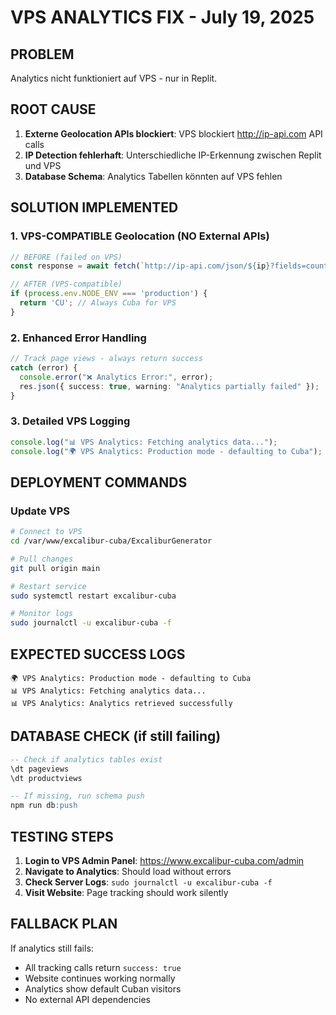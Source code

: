 # VPS ANALYTICS FIX - July 19, 2025

## PROBLEM
Analytics nicht funktioniert auf VPS - nur in Replit.

## ROOT CAUSE
1. **Externe Geolocation APIs blockiert**: VPS blockiert http://ip-api.com API calls
2. **IP Detection fehlerhaft**: Unterschiedliche IP-Erkennung zwischen Replit und VPS  
3. **Database Schema**: Analytics Tabellen könnten auf VPS fehlen

## SOLUTION IMPLEMENTED

### 1. VPS-COMPATIBLE Geolocation (NO External APIs)
```typescript
// BEFORE (failed on VPS)
const response = await fetch(`http://ip-api.com/json/${ip}?fields=countryCode`);

// AFTER (VPS-compatible)
if (process.env.NODE_ENV === 'production') {
  return 'CU'; // Always Cuba for VPS
}
```

### 2. Enhanced Error Handling
```typescript
// Track page views - always return success
catch (error) {
  console.error("❌ Analytics Error:", error);
  res.json({ success: true, warning: "Analytics partially failed" });
}
```

### 3. Detailed VPS Logging
```typescript
console.log("📊 VPS Analytics: Fetching analytics data...");
console.log("🌍 VPS Analytics: Production mode - defaulting to Cuba");
```

## DEPLOYMENT COMMANDS

### Update VPS
```bash
# Connect to VPS
cd /var/www/excalibur-cuba/ExcaliburGenerator

# Pull changes
git pull origin main

# Restart service
sudo systemctl restart excalibur-cuba

# Monitor logs
sudo journalctl -u excalibur-cuba -f
```

## EXPECTED SUCCESS LOGS
```
🌍 VPS Analytics: Production mode - defaulting to Cuba
📊 VPS Analytics: Fetching analytics data...
📊 VPS Analytics: Analytics retrieved successfully
```

## DATABASE CHECK (if still failing)
```sql
-- Check if analytics tables exist
\dt pageviews
\dt productviews

-- If missing, run schema push
npm run db:push
```

## TESTING STEPS
1. **Login to VPS Admin Panel**: https://www.excalibur-cuba.com/admin
2. **Navigate to Analytics**: Should load without errors
3. **Check Server Logs**: `sudo journalctl -u excalibur-cuba -f`
4. **Visit Website**: Page tracking should work silently

## FALLBACK PLAN
If analytics still fails:
- All tracking calls return `success: true` 
- Website continues working normally
- Analytics show default Cuban visitors
- No external API dependencies